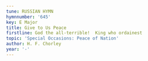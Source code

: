 ```yaml
---
tune: RUSSIAN HYMN
hymnnumber: '645'
key: E Major
title: Give to Us Peace
firstline: God the all-terrible!  King who ordainest
topic: 'Special Occasions: Peace of Nation'
author: H. F. Chorley
year: '-'
---
```

